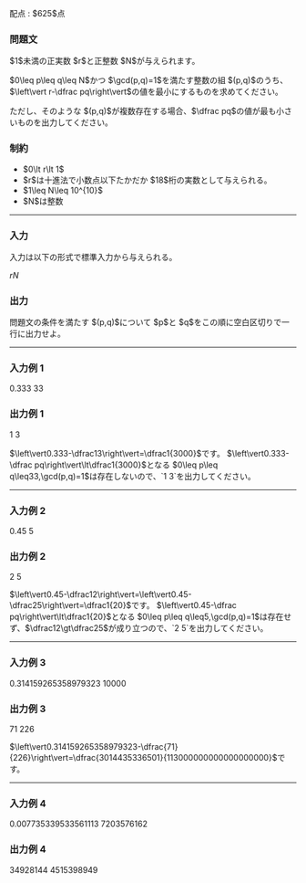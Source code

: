 
<div>

<span>

<span>

<p>
配点 : $625$点
</p>

<div>

<section>

### **問題文**

<p>
$1$未満の正実数 $r$と正整数 $N$が与えられます。
</p>

<p>
$0\leq p\leq q\leq N$かつ $\gcd(p,q)=1$を満たす整数の組 $(p,q)$のうち、$\left\vert r-\dfrac pq\right\vert$の値を最小にするものを求めてください。
</p>

<p>
ただし、そのような $(p,q)$が複数存在する場合、$\dfrac pq$の値が最も小さいものを出力してください。
</p>

</section>

</div>

<div>

<section>

### **制約**

<ul>

<li>
$0\lt r\lt 1$
</li>

<li>
$r$は十進法で小数点以下たかだか $18$桁の実数として与えられる。
</li>

<li>
$1\leq N\leq 10^{10}$
</li>

<li>
$N$は整数
</li>

</ul>

</section>

</div>

---

<div>

<div>

<section>

### **入力**

<p>
入力は以下の形式で標準入力から与えられる。
</p>

<div>

$r$$N$
</div>

</section>

</div>

<div>

<section>

### **出力**

<p>
問題文の条件を満たす $(p,q)$について $p$と $q$をこの順に空白区切りで一行に出力せよ。
</p>

</section>

</div>

</div>

---

<div>

<section>

### **入力例 1**

<div>

0.333
33

</div>

</section>

</div>

<div>

<section>

### **出力例 1**

<div>

1 3

</div>

<p>
$\left\vert0.333-\dfrac13\right\vert=\dfrac1{3000}$です。
$\left\vert0.333-\dfrac pq\right\vert\lt\dfrac1{3000}$となる $0\leq p\leq q\leq33,\gcd(p,q)=1$は存在しないので、`1 3`を出力してください。
</p>

</section>

</div>

---

<div>

<section>

### **入力例 2**

<div>

0.45
5

</div>

</section>

</div>

<div>

<section>

### **出力例 2**

<div>

2 5

</div>

<p>
$\left\vert0.45-\dfrac12\right\vert=\left\vert0.45-\dfrac25\right\vert=\dfrac1{20}$です。
$\left\vert0.45-\dfrac pq\right\vert\lt\dfrac1{20}$となる $0\leq p\leq q\leq5,\gcd(p,q)=1$は存在せず、$\dfrac12\gt\dfrac25$が成り立つので、`2 5`を出力してください。
</p>

</section>

</div>

---

<div>

<section>

### **入力例 3**

<div>

0.314159265358979323
10000

</div>

</section>

</div>

<div>

<section>

### **出力例 3**

<div>

71 226

</div>

<p>
$\left\vert0.314159265358979323-\dfrac{71}{226}\right\vert=\dfrac{3014435336501}{113000000000000000000}$です。
</p>

</section>

</div>

---

<div>

<section>

### **入力例 4**

<div>

0.007735339533561113
7203576162

</div>

</section>

</div>

<div>

<section>

### **出力例 4**

<div>

34928144 4515398949

</div>

</section>

</div>

</span>

</span>

</div>
